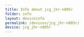 ```yaml
---
title: Info about jcg_jhr-n805r
folder: info
layout: deviceinfo
permalink: /devices/jcg_jhr-n805r/
device: jcg_jhr-n805r
---
```

